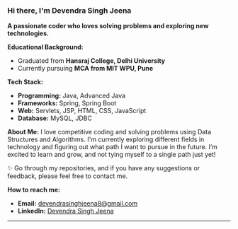 
### Hi there, I'm Devendra Singh Jeena

**A passionate coder who loves solving problems and exploring new technologies.**

 **Educational Background:**

* Graduated from **Hansraj College, Delhi University**
* Currently pursuing **MCA from MIT WPU, Pune**

 **Tech Stack:**

* **Programming:** Java, Advanced Java
* **Frameworks:** Spring, Spring Boot
* **Web:** Servlets, JSP, HTML, CSS, JavaScript
* **Database:** MySQL, JDBC

 **About Me:**
I love competitive coding and solving problems using Data Structures and Algorithms.
I'm currently exploring different fields in technology and figuring out what path I want to pursue in the future.
I’m excited to learn and grow, and not tying myself to a single path just yet!

✨ Go through my repositories, and if you have any suggestions or feedback, please feel free to contact me.

 **How to reach me:**

* **Email:** [devendrasinghjeena8@gmail.com](mailto:devendrasinghjeena8@gmail.com)
* **LinkedIn:** [Devendra Singh Jeena](https://www.linkedin.com/in/devendra-singh-jeena-714bba360/)

---
